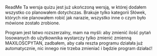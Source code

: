 ReadMe
Ta wersja quizu jest już ukończoną wersją, w której dodałem wszystko co planowałem dotychczas. Brakuje tylko kategorii Słówek, których nie planowałem robić jak narazie, wszystko inne o czym było mówione zostało zrobione. 

Program jest łatwo rozszerzalny, mam na myśli:
aby zmienić ilość pytań losowanych do użytkownika wystarczy tylko zmienić zmienną MAXILOSCPYTAN, zadbałem, aby cała reszta programu działała już automatycznie, nic innego nie trzeba zmieniać i będzie program działać!